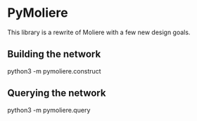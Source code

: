 # PyMoliere

This library is a rewrite of Moliere with a few new design goals.


## Building the network

python3 -m pymoliere.construct


## Querying the network

python3 -m pymoliere.query
